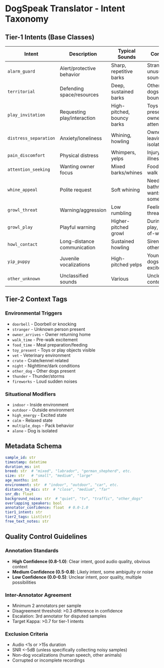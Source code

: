 # DogSpeak Translator - Intent Taxonomy

## Tier-1 Intents (Base Classes)

| Intent | Description | Typical Sounds | Context |
|--------|-------------|----------------|---------|
| `alarm_guard` | Alert/protective behavior | Sharp, repetitive barks | Strangers, unusual sounds |
| `territorial` | Defending space/resources | Deep, sustained barks | Other dogs, boundaries |
| `play_invitation` | Requesting play/interaction | High-pitched, bouncy barks | Toys present, owner attention |
| `distress_separation` | Anxiety/loneliness | Whining, howling | Owner leaving, isolation |
| `pain_discomfort` | Physical distress | Whimpers, yelps | Injury, illness |
| `attention_seeking` | Wanting owner focus | Mixed barks/whines | Food time, walk time |
| `whine_appeal` | Polite request | Soft whining | Needs bathroom, wants something |
| `growl_threat` | Warning/aggression | Low rumbling | Feeling threatened |
| `growl_play` | Playful warning | Higher-pitched growl | During play, tug-of-war |
| `howl_contact` | Long-distance communication | Sustained howling | Sirens, other dogs |
| `yip_puppy` | Juvenile vocalizations | High-pitched yelps | Young dogs, excitement |
| `other_unknown` | Unclassified sounds | Various | Unclear context |

## Tier-2 Context Tags

### Environmental Triggers
- `doorbell` - Doorbell or knocking
- `stranger` - Unknown person present
- `owner_arrives` - Owner returning home
- `walk_time` - Pre-walk excitement
- `food_time` - Meal preparation/feeding
- `toy_present` - Toys or play objects visible
- `vet` - Veterinary environment
- `crate` - Crate/kennel related
- `night` - Nighttime/dark conditions
- `other_dog` - Other dogs present
- `thunder` - Thunder/storms
- `fireworks` - Loud sudden noises

### Situational Modifiers
- `indoor` - Inside environment
- `outdoor` - Outside environment
- `high_energy` - Excited state
- `calm` - Relaxed state
- `multiple_dogs` - Pack behavior
- `alone` - Dog is isolated

## Metadata Schema

```yaml
sample_id: str
timestamp: datetime
duration_ms: int
breed: str  # "mixed", "labrador", "german_shepherd", etc.
size: str   # "small", "medium", "large"
age_months: int
environment: str  # "indoor", "outdoor", "car", etc.
distance_to_mic: str  # "close", "medium", "far"
snr_db: float
background_noise: str  # "quiet", "tv", "traffic", "other_dogs"
overlapping_speakers: bool
annotator_confidence: float  # 0.0-1.0
tier1_intent: str
tier2_tags: List[str]
free_text_notes: str
```

## Quality Control Guidelines

### Annotation Standards
- **High Confidence (0.8-1.0)**: Clear intent, good audio quality, obvious context
- **Medium Confidence (0.5-0.8)**: Likely intent, some ambiguity or noise
- **Low Confidence (0.0-0.5)**: Unclear intent, poor quality, multiple possibilities

### Inter-Annotator Agreement
- Minimum 2 annotators per sample
- Disagreement threshold: >0.3 difference in confidence
- Escalation: 3rd annotator for disputed samples
- Target Kappa: >0.7 for tier-1 intents

### Exclusion Criteria
- Audio <1s or >15s duration
- SNR <-5dB (unless specifically collecting noisy samples)
- Non-dog vocalizations (human speech, other animals)
- Corrupted or incomplete recordings
